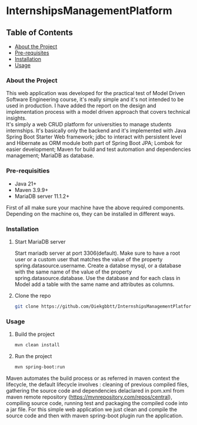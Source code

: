 # InternshipsManagementPlatform

## Table  of Contents

- [About the Project](https://github.com/Diekgbbtt/InternshipsManagementPlatform?tab=readme-ov-file#about-the-project)
- [Pre-requisites](https://github.com/Diekgbbtt/InternshipsManagementPlatform?tab=readme-ov-file#pre-requisities)
- [Installation](https://github.com/Diekgbbtt/InternshipsManagementPlatform?tab=readme-ov-file#installation)
- [Usage](https://github.com/Diekgbbtt/InternshipsManagementPlatform?tab=readme-ov-file#usage)

### About the Project

This web application was developed for the practical test of Model Driven Software Engineering course, it's really simple and it's not intended to be used in production. I have added the report on the design and implementation process with a model driven approach that covers technical insights.  
It's simply a web CRUD platform for universities to manage students internships. It's basically only the backend and it's implemented with Java Spring Boot Starter Web framework; jdbc to interact with persistent level and Hibernate as ORM module both part of Spring Boot JPA; Lombok for easier development; Maven for build and test automation and dependencies management; MariaDB as database.  

### Pre-requisities
 
* Java 21+
* Maven 3.9.9+
* MariaDB server 11.1.2+  

First of all make sure your machine have the above required components. Depending on the machine os, they can be installed in different ways.

### Installation

1. Start MariaDB server  

   Start mariadb server at port 3306(default). Make sure to have a root user or a custom user that matches the value of the property spring.datasource.username. Create a databse mysql, or a database with the same name of the value of the property spring.datasource.database. Use the database and for each class in Model add a table with the same name and attributes as columns.

2. Clone the repo
   ```sh    
   git clone https://github.com/Diekgbbtt/InternshipsManagementPlatform.git
   ```

### Usage

1. Build the project
   ```sh
   mvn clean install
   ```
2. Run the project
   ```sh
   mvn spring-boot:run
   ```
Maven automates the build process or as referred in maven context the lifecycle, the default lifecycle involves : cleaning of previous compiled files, gathering the source code and dependencies delaclared in pom.xml from maven remote repository (https://mvnrepository.com/repos/central), compiling source code, running test and packaging the compiled code into a jar file. For this simple web application we just clean and compile the source code and then with maven spring-boot plugin run the application.









